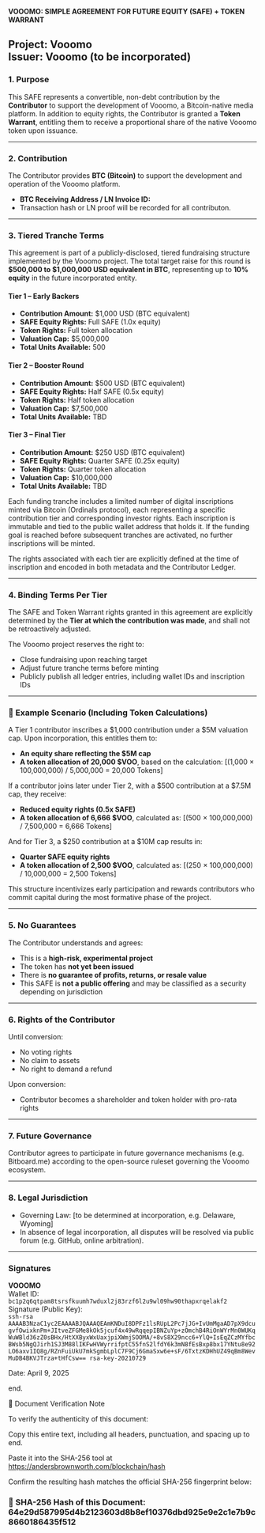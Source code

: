 **VOOOMO: SIMPLE AGREEMENT FOR FUTURE EQUITY (SAFE) + TOKEN WARRANT**

**Project:** Vooomo  
**Issuer:** Vooomo (to be incorporated)   
---

### 1. Purpose

This SAFE represents a convertible, non-debt contribution by the **Contributor** to support the development of Vooomo, a Bitcoin-native media platform. In addition to equity rights, the Contributor is granted a **Token Warrant**, entitling them to receive a proportional share of the native Vooomo token upon issuance.

---

### 2. Contribution

The Contributor provides **BTC (Bitcoin)** to support the development and operation of the Vooomo platform.

- **BTC Receiving Address / LN Invoice ID:**
- Transaction hash or LN proof will be recorded for all contributon.

---

### 3. Tiered Tranche Terms

This agreement is part of a publicly-disclosed, tiered fundraising structure implemented by the Vooomo project. The total target raise for this round is **$500,000 to $1,000,000 USD equivalent in BTC**, representing up to **10% equity** in the future incorporated entity.

#### Tier 1 – Early Backers

- **Contribution Amount:** $1,000 USD (BTC equivalent)  
- **SAFE Equity Rights:** Full SAFE (1.0x equity)  
- **Token Rights:** Full token allocation  
- **Valuation Cap:** $5,000,000  
- **Total Units Available:** 500

#### Tier 2 – Booster Round

- **Contribution Amount:** $500 USD (BTC equivalent)  
- **SAFE Equity Rights:** Half SAFE (0.5x equity)  
- **Token Rights:** Half token allocation  
- **Valuation Cap:** $7,500,000  
- **Total Units Available:** TBD

#### Tier 3 – Final Tier

- **Contribution Amount:** $250 USD (BTC equivalent)  
- **SAFE Equity Rights:** Quarter SAFE (0.25x equity)  
- **Token Rights:** Quarter token allocation  
- **Valuation Cap:** $10,000,000  
- **Total Units Available:** TBD

Each funding tranche includes a limited number of digital inscriptions minted via Bitcoin (Ordinals protocol), each representing a specific contribution tier and corresponding investor rights. Each inscription is immutable and tied to the public wallet address that holds it. If the funding goal is reached before subsequent tranches are activated, no further inscriptions will be minted.

The rights associated with each tier are explicitly defined at the time of inscription and encoded in both metadata and the Contributor Ledger.

---

### 4. Binding Terms Per Tier

The SAFE and Token Warrant rights granted in this agreement are explicitly determined by the **Tier at which the contribution was made**, and shall not be retroactively adjusted.

The Vooomo project reserves the right to:

- Close fundraising upon reaching target  
- Adjust future tranche terms before minting  
- Publicly publish all ledger entries, including wallet IDs and inscription IDs

---

### 📘 Example Scenario (Including Token Calculations)

A Tier 1 contributor inscribes a $1,000 contribution under a $5M valuation cap. Upon incorporation, this entitles them to:

- **An equity share reflecting the $5M cap**
- **A token allocation of 20,000 $VOO**, based on the calculation:
  \[(1,000 × 100,000,000) / 5,000,000 = 20,000 Tokens]

If a contributor joins later under Tier 2, with a $500 contribution at a $7.5M cap, they receive:

- **Reduced equity rights (0.5x SAFE)**
- **A token allocation of 6,666 $VOO**, calculated as:
  \[(500 × 100,000,000) / 7,500,000 = 6,666 Tokens]

And for Tier 3, a $250 contribution at a $10M cap results in:

- **Quarter SAFE equity rights**
- **A token allocation of 2,500 $VOO**, calculated as:
  \[(250 × 100,000,000) / 10,000,000 = 2,500 Tokens]

This structure incentivizes early participation and rewards contributors who commit capital during the most formative phase of the project.

---

### 5. No Guarantees

The Contributor understands and agrees:

- This is a **high-risk, experimental project**  
- The token has **not yet been issued**  
- There is **no guarantee of profits, returns, or resale value**  
- This SAFE is **not a public offering** and may be classified as a security depending on jurisdiction

---

### 6. Rights of the Contributor

Until conversion:

- No voting rights  
- No claim to assets  
- No right to demand a refund

Upon conversion:

- Contributor becomes a shareholder and token holder with pro-rata rights

---

### 7. Future Governance

Contributor agrees to participate in future governance mechanisms (e.g. Bitboard.me) according to the open-source ruleset governing the Vooomo ecosystem.

---

### 8. Legal Jurisdiction

- Governing Law: [to be determined at incorporation, e.g. Delaware, Wyoming]  
- In absence of legal incorporation, all disputes will be resolved via public forum (e.g. GitHub, online arbitration).

---

### Signatures

**VOOOMO**  
Wallet ID: `bc1p2q6qtpam8tsrsfkuumh7wduxl2j83rzf6l2u9wl09hw90thapxrqelakf2`  
Signature (Public Key):  
`ssh-rsa AAAAB3NzaC1yc2EAAAABJQAAAQEAmKNDuI8DPFz1lsRUpL2Pc7jJG+IvUmMgaAD7pX9dcugvfOwixknPm+JItveZFGMe8kOk5jcuf4x49wRqqepIBNZuYp+zOmchB4RiOnWYrMn0WUKqWuWBld36zZ0sBHx/HtXXByxWxUaxjpiXWmjSOOMA/+8vS8X29ncc6+YlQ+IsEqZCzMYfbcBWsb5NgQJirh1SJ3M88lIKFwHVWyrrifptC55fnS2lfdY6k3mN8fEsBxp8bx17YNtu8e92LO6axv1IQ8g/RZnFuiUkU7mkSgmbLplC7F9Cj6GmaSxw6e+sF/6TxtzKDHhUZ49qBm8WevMuDB4BKVJTrza+tHfCsw== rsa-key-20210729`  

Date: April 9, 2025

end.

🔐 Document Verification Note

To verify the authenticity of this document:

Copy this entire text, including all headers, punctuation, and spacing up to end.

Paste it into the SHA-256 tool at https://andersbrownworth.com/blockchain/hash

Confirm the resulting hash matches the official SHA-256 fingerprint below:

### 📎 SHA-256 Hash of this Document: 64e29d587995d4b2123603d8b8ef10376dbd925e9e2c1e7b9c8660186435f512